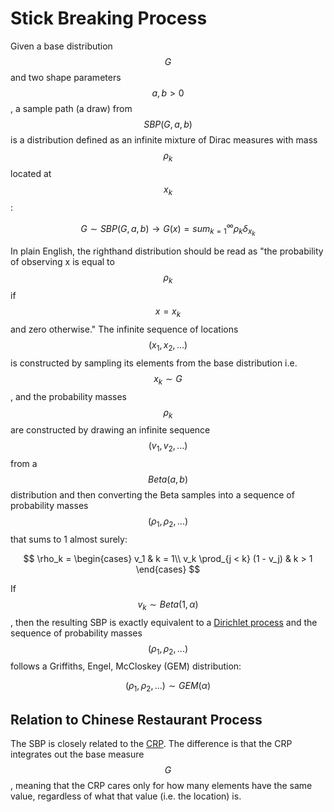 # Stick Breaking Process

Given a base distribution $$G$$ and two shape parameters $$a, b > 0$$, a 
sample path (a draw) from $$SBP(G, a, b)$$ is a distribution defined as an infinite mixture
of Dirac measures with mass $$\rho_k$$ located at $$x_k$$:

$$G \sim SBP(G, a, b) \rightarrow G(x) = sum_{k=1}^{\infty} \rho_k \delta_{x_k}$$

In plain English, the righthand distribution should be read as "the probability of observing x is equal
to $$\rho_k$$ if $$x=x_k$$ and zero otherwise." The infinite sequence of locations
$$(x_1, x_2, ...)$$ is constructed by sampling its elements from
the base distribution i.e. $$x_k \sim G$$, and the probability masses $$\rho_k$$ are
constructed by drawing an infinite sequence $$(v_1, v_2, ...)$$ from a $$Beta(a, b)$$ distribution
and then converting the Beta samples into a sequence of probability masses $$(\rho_1, \rho_2, ...)$$
that sums to 1 almost surely:

$$
\rho_k = \begin{cases}
v_1 & k = 1\\
v_k \prod_{j < k} (1 - v_j) & k > 1
\end{cases}
$$


If $$v_k \sim Beta(1, \alpha)$$, then the resulting SBP is exactly equivalent
to a [Dirichlet process](dirichlet_process.md) and the sequence of probability
masses $$(\rho_1, \rho_2, ...)$$ follows a Griffiths, Engel, McCloskey (GEM) distribution:

$$(\rho_1, \rho_2, ...) \sim GEM(\alpha) $$

## Relation to Chinese Restaurant Process

The SBP is closely related to the [CRP](chinese_restaurant_process.md). The difference is that 
the CRP integrates out the base measure $$G$$, meaning that the CRP cares only for how many
elements have the same value, regardless of what that value (i.e. the location) is. 